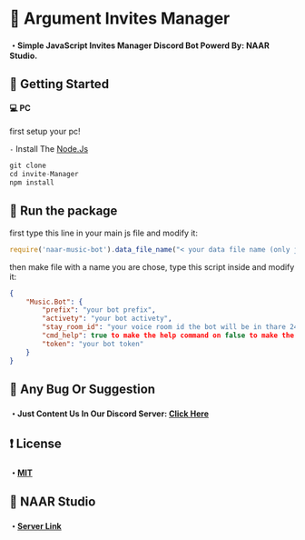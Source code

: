 # 🧨 Argument Invites Manager

#### ・Simple JavaScript  Invites Manager Discord Bot Powerd By: NAAR Studio.

## 🔌 Getting Started

#### 💻 PC

first setup your pc!

`-` Install The [Node.Js](https://nodejs.org/en/)

```js
git clone 
cd invite-Manager
npm install
```


## 💨 Run the package

first type this line in your main js file and modify it:

```js
require('naar-music-bot').data_file_name("< your data file name (only json Example: config.json)>")
```

then make file with a name you are chose, type this script inside and modify it:

```json
{
    "Music.Bot": {
        "prefix": "your bot prefix",
        "activety": "your bot activety",
        "stay_room_id": "your voice room id the bot will be in thare 24/7",
        "cmd_help": true to make the help command on false to make the help command off,
        "token": "your bot token"
    }
}
```


## 💖 Any Bug Or Suggestion

#### ・Just Content Us In Our Discord Server: [Click Here](https://discord.gg/YJ6mUdgTsc)

## ❗ License

#### ・[MIT](https://choosealicense.com/licenses/mit/#)

## 💌 NAAR Studio

#### ・[Server Link](https://discord.gg/YJ6mUdgTsc)
